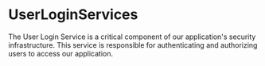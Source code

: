 # UserLoginServices
The User Login Service is a critical component of our application's security infrastructure. This service is responsible for authenticating and authorizing users to access our application.
